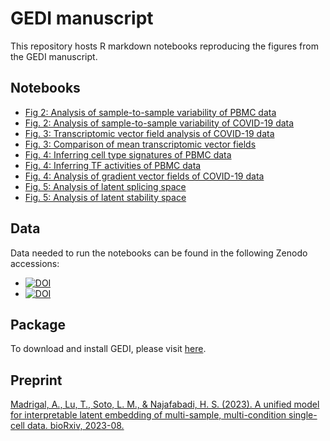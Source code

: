 # GEDI manuscript
This repository hosts R markdown notebooks reproducing the figures from the GEDI manuscript.

## Notebooks

* [Fig 2: Analysis of sample-to-sample variability of PBMC data](https://htmlpreview.github.io/?https://github.com/csglab/GEDI_manuscript/blob/main/notebooks/pbmc_analysis.nb.html)
* [Fig. 2: Analysis of sample-to-sample variability of COVID-19 data](https://htmlpreview.github.io/?https://github.com/csglab/GEDI_manuscript/blob/main/notebooks/COVID19_bothCohorts.nb.html)
* [Fig. 3: Transcriptomic vector field analysis of COVID-19 data](https://htmlpreview.github.io/?https://github.com/csglab/GEDI_manuscript/blob/main/notebooks/COVID19_cohort1.nb.html)
* [Fig. 3: Comparison of mean transcriptomic vector fields](https://htmlpreview.github.io/?https://github.com/csglab/GEDI_manuscript/blob/main/notebooks/COVID19_DE.nb.html)
* [Fig. 4: Inferring cell type signatures of PBMC data](https://htmlpreview.github.io/?https://github.com/csglab/GEDI_manuscript/blob/main/notebooks/pbmc_celltype_signature.nb.html)
* [Fig. 4: Inferring TF activities of PBMC data](https://htmlpreview.github.io/?https://github.com/csglab/GEDI_manuscript/blob/main/notebooks/pbmc_tf_activity.nb.html)
* [Fig. 4: Analysis of gradient vector fields of COVID-19 data](https://htmlpreview.github.io/?https://github.com/csglab/GEDI_manuscript/blob/main/notebooks/COVID19_cohort1_tf_gradient.nb.html)
* [Fig. 5: Analysis of latent splicing space](https://htmlpreview.github.io/?https://github.com/csglab/GEDI_manuscript/blob/main/notebooks/tasic_analysis.nb.html)
* [Fig. 5: Analysis of latent stability space](https://htmlpreview.github.io/?https://github.com/csglab/GEDI_manuscript/blob/main/notebooks/LaManno_analysis.nb.html)

## Data

Data needed to run the notebooks can be found in the following Zenodo accessions:
* [![DOI](https://zenodo.org/badge/DOI/10.5281/zenodo.8222040.svg)](https://doi.org/10.5281/zenodo.8222040)
* [![DOI](https://zenodo.org/badge/DOI/10.5281/zenodo.8222698.svg)](https://doi.org/10.5281/zenodo.8222698)


## Package

To download and install GEDI, please visit [here](https://github.com/csglab/GEDI/). 

## Preprint

[Madrigal, A., Lu, T., Soto, L. M., & Najafabadi, H. S. (2023). A unified model for interpretable latent embedding of multi-sample, multi-condition single-cell data. bioRxiv, 2023-08.](https://www.biorxiv.org/content/10.1101/2023.08.15.553327v1)
